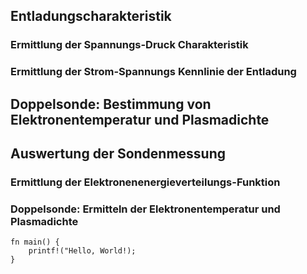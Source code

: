 ## Entladungscharakteristik

### Ermittlung der Spannungs-Druck Charakteristik

### Ermittlung der Strom-Spannungs Kennlinie der Entladung

## Doppelsonde: Bestimmung von Elektronentemperatur und Plasmadichte

## Auswertung der Sondenmessung

### Ermittlung der Elektronenenergieverteilungs-Funktion

### Doppelsonde: Ermitteln der Elektronentemperatur und Plasmadichte
```run-rust
fn main() {
	printf!("Hello, World!);
}
```
